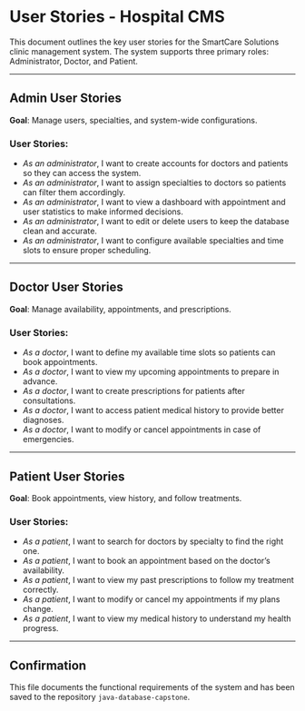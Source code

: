 # User Stories - Hospital CMS

This document outlines the key user stories for the SmartCare Solutions clinic management system. The system supports three primary roles: Administrator, Doctor, and Patient.

---

##  Admin User Stories

**Goal**: Manage users, specialties, and system-wide configurations.

### User Stories:
- *As an administrator*, I want to create accounts for doctors and patients so they can access the system.
- *As an administrator*, I want to assign specialties to doctors so patients can filter them accordingly.
- *As an administrator*, I want to view a dashboard with appointment and user statistics to make informed decisions.
- *As an administrator*, I want to edit or delete users to keep the database clean and accurate.
- *As an administrator*, I want to configure available specialties and time slots to ensure proper scheduling.

---

##  Doctor User Stories

**Goal**: Manage availability, appointments, and prescriptions.

### User Stories:
- *As a doctor*, I want to define my available time slots so patients can book appointments.
- *As a doctor*, I want to view my upcoming appointments to prepare in advance.
- *As a doctor*, I want to create prescriptions for patients after consultations.
- *As a doctor*, I want to access patient medical history to provide better diagnoses.
- *As a doctor*, I want to modify or cancel appointments in case of emergencies.

---

##  Patient User Stories

**Goal**: Book appointments, view history, and follow treatments.

### User Stories:
- *As a patient*, I want to search for doctors by specialty to find the right one.
- *As a patient*, I want to book an appointment based on the doctor’s availability.
- *As a patient*, I want to view my past prescriptions to follow my treatment correctly.
- *As a patient*, I want to modify or cancel my appointments if my plans change.
- *As a patient*, I want to view my medical history to understand my health progress.

---

##  Confirmation

This file documents the functional requirements of the system and has been saved to the repository `java-database-capstone`.

